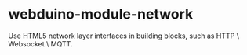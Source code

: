 # webduino-module-network
Use HTML5 network layer interfaces in building blocks, such as HTTP \ Websocket \ MQTT.
